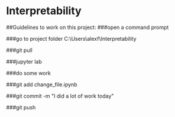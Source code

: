 # Interpretability

##Guidelines to work on this project: 
###open a command prompt

###go to project folder C:\Users\alexf\Interpretability

###git pull 

###jupyter lab 

###do some work 

###git add change_file.ipynb

###git commit -m "I did a lot of work today"

###git push
